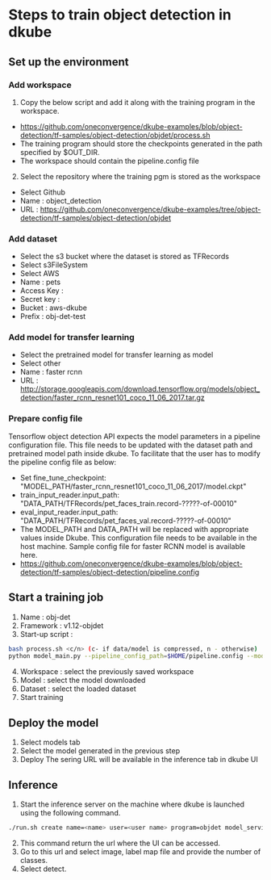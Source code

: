 # Steps to train object detection in dkube
## Set up  the environment
### Add workspace
1. Copy the below script and add it along with the training program in the workspace.
- https://github.com/oneconvergence/dkube-examples/blob/object-detection/tf-samples/object-detection/objdet/process.sh
- The training program should store the checkpoints generated in the path specified by $OUT_DIR.
- The workspace should contain the pipeline.config file
2. Select the repository where the training pgm is stored as the workspace
- Select Github
- Name : object_detection
- URL : https://github.com/oneconvergence/dkube-examples/tree/object-detection/tf-samples/object-detection/objdet
### Add dataset 
- Select the s3 bucket where the dataset is stored as TFRecords
- Select s3FileSystem
- Select AWS
- Name : pets
- Access Key :
- Secret key :
- Bucket : aws-dkube
- Prefix : obj-det-test
### Add model for transfer learning
- Select the pretrained model for transfer learning as model
- Select other
- Name : faster rcnn
- URL : http://storage.googleapis.com/download.tensorflow.org/models/object_detection/faster_rcnn_resnet101_coco_11_06_2017.tar.gz
### Prepare config file
Tensorflow object detection API expects the model parameters in a pipeline configuration file. This file needs to be updated with the dataset path and pretrained model path inside dkube. To facilitate that the user has to modify the pipeline config file as below:
- Set fine_tune_checkpoint: "MODEL_PATH/faster_rcnn_resnet101_coco_11_06_2017/model.ckpt"
- train_input_reader.input_path: "DATA_PATH/TFRecords/pet_faces_train.record-?????-of-00010"
- eval_input_reader.input_path: "DATA_PATH/TFRecords/pet_faces_val.record-?????-of-00010"
- The MODEL_PATH and DATA_PATH will be replaced with appropriate values inside Dkube. This configuration file needs to be available in the host machine. Sample config file for faster RCNN model is available here.
- https://github.com/oneconvergence/dkube-examples/blob/object-detection/tf-samples/object-detection/pipeline.config
## Start a training job
1. Name : obj-det
2. Framework : v1.12-objdet
3. Start-up script :
```bash
bash process.sh <c/n> (c- if data/model is compressed, n - otherwise)
python model_main.py --pipeline_config_path=$HOME/pipeline.config --model_dir=$OUT_DIR
```
4. Workspace : select the previously saved workspace
5. Model : select the model downloaded
6. Dataset : select the loaded dataset
7. Start training
## Deploy the model
1. Select models tab
2. Select the model generated in the previous step
3. Deploy
The sering URL will be available in the inference tab in dkube UI
## Inference
1. Start the inference server on the machine where dkube is launched using the following command.
```bash
./run.sh create name=<name> user=<user name> program=objdet model_serving_url=<model serving url> image=<image> access_ip=<access ip>
```
2. This command return the url where the UI can be accessed.
3. Go to this url and select image, label map file and provide the number of classes.
4. Select detect.
